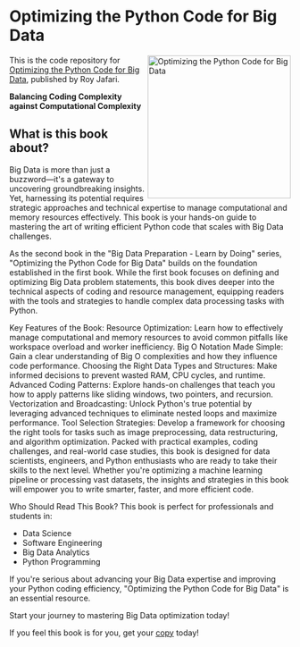 # Optimizing the Python Code for Big Data

<a href="https://a.co/d/1G1spuf"><img src="https://m.media-amazon.com/images/I/71QlkOsJkXL._SY522_.jpg" alt="Optimizing the Python Code for Big Data" height="256px" align="right"></a>

This is the code repository for [Optimizing the Python Code for Big Data](https://a.co/d/1G1spuf), published by Roy Jafari. 

**Balancing Coding Complexity against Computational Complexity**

## What is this book about?

Big Data is more than just a buzzword—it's a gateway to uncovering groundbreaking insights. Yet, harnessing its potential requires strategic approaches and technical expertise to manage computational and memory resources effectively. This book is your hands-on guide to mastering the art of writing efficient Python code that scales with Big Data challenges.

As the second book in the "Big Data Preparation - Learn by Doing" series, "Optimizing the Python Code for Big Data" builds on the foundation established in the first book. While the first book focuses on defining and optimizing Big Data problem statements, this book dives deeper into the technical aspects of coding and resource management, equipping readers with the tools and strategies to handle complex data processing tasks with Python.

Key Features of the Book:
Resource Optimization: Learn how to effectively manage computational and memory resources to avoid common pitfalls like workspace overload and worker inefficiency.
Big O Notation Made Simple: Gain a clear understanding of Big O complexities and how they influence code performance.
Choosing the Right Data Types and Structures: Make informed decisions to prevent wasted RAM, CPU cycles, and runtime.
Advanced Coding Patterns: Explore hands-on challenges that teach you how to apply patterns like sliding windows, two pointers, and recursion.
Vectorization and Broadcasting: Unlock Python's true potential by leveraging advanced techniques to eliminate nested loops and maximize performance.
Tool Selection Strategies: Develop a framework for choosing the right tools for tasks such as image preprocessing, data restructuring, and algorithm optimization.
Packed with practical examples, coding challenges, and real-world case studies, this book is designed for data scientists, engineers, and Python enthusiasts who are ready to take their skills to the next level. Whether you're optimizing a machine learning pipeline or processing vast datasets, the insights and strategies in this book will empower you to write smarter, faster, and more efficient code.

Who Should Read This Book?
This book is perfect for professionals and students in:

- Data Science
- Software Engineering
- Big Data Analytics
- Python Programming

If you're serious about advancing your Big Data expertise and improving your Python coding efficiency, "Optimizing the Python Code for Big Data" is an essential resource.

Start your journey to mastering Big Data optimization today!

If you feel this book is for you, get your [copy](https://a.co/d/1G1spuf) today!

